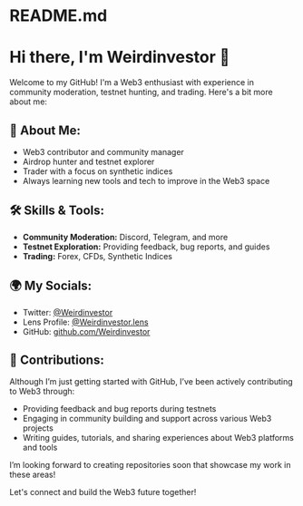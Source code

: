 # README.md
# Hi there, I'm Weirdinvestor 👋

Welcome to my GitHub! I'm a Web3 enthusiast with experience in community moderation, testnet hunting, and trading. Here's a bit more about me:

## 🌱 About Me:
- Web3 contributor and community manager
- Airdrop hunter and testnet explorer
- Trader with a focus on synthetic indices
- Always learning new tools and tech to improve in the Web3 space

## 🛠️ Skills & Tools:
- **Community Moderation:** Discord, Telegram, and more
- **Testnet Exploration:** Providing feedback, bug reports, and guides
- **Trading:** Forex, CFDs, Synthetic Indices

## 🌍 My Socials:
- Twitter: [@Weirdinvestor](https://twitter.com/Weirdinvestor)
- Lens Profile: [@Weirdinvestor.lens](https://lens.xyz/Weirdinvestor)
- GitHub: [github.com/Weirdinvestor](https://github.com/Weirdinvestor)

## 🚀 Contributions:
Although I’m just getting started with GitHub, I’ve been actively contributing to Web3 through:
- Providing feedback and bug reports during testnets
- Engaging in community building and support across various Web3 projects
- Writing guides, tutorials, and sharing experiences about Web3 platforms and tools

I’m looking forward to creating repositories soon that showcase my work in these areas!

Let's connect and build the Web3 future together!
